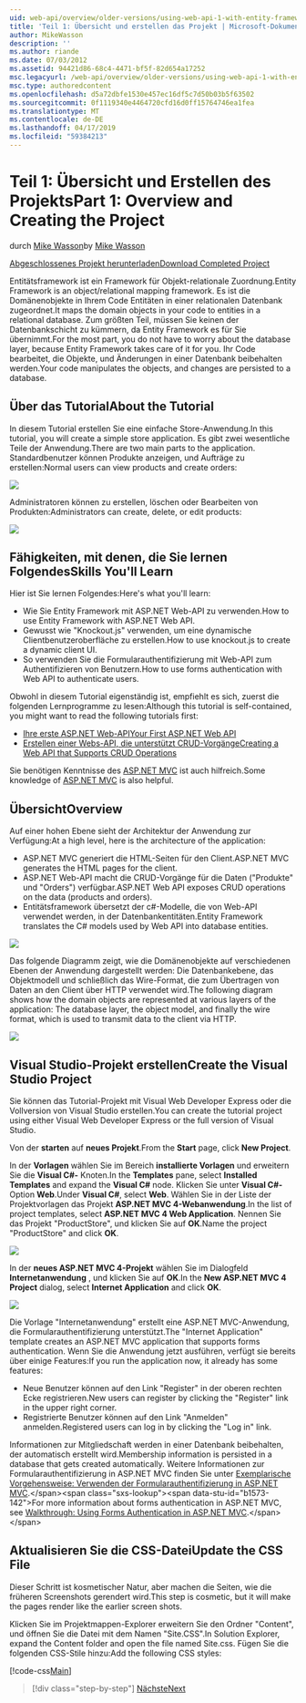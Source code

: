 ```yaml
---
uid: web-api/overview/older-versions/using-web-api-1-with-entity-framework-5/using-web-api-with-entity-framework-part-1
title: 'Teil 1: Übersicht und erstellen das Projekt | Microsoft-Dokumentation'
author: MikeWasson
description: ''
ms.author: riande
ms.date: 07/03/2012
ms.assetid: 94421d86-68c4-4471-bf5f-82d654a17252
msc.legacyurl: /web-api/overview/older-versions/using-web-api-1-with-entity-framework-5/using-web-api-with-entity-framework-part-1
msc.type: authoredcontent
ms.openlocfilehash: d5a72dbfe1530e457ec16df5c7d50b03b5f63502
ms.sourcegitcommit: 0f1119340e4464720cfd16d0ff15764746ea1fea
ms.translationtype: MT
ms.contentlocale: de-DE
ms.lasthandoff: 04/17/2019
ms.locfileid: "59384213"
---
```

# <a name="part-1-overview-and-creating-the-project"></a><span data-ttu-id="b1573-102">Teil 1: Übersicht und Erstellen des Projekts</span><span class="sxs-lookup"><span data-stu-id="b1573-102">Part 1: Overview and Creating the Project</span></span>

<span data-ttu-id="b1573-103">durch [Mike Wasson](https://github.com/MikeWasson)</span><span class="sxs-lookup"><span data-stu-id="b1573-103">by [Mike Wasson](https://github.com/MikeWasson)</span></span>

[<span data-ttu-id="b1573-104">Abgeschlossenes Projekt herunterladen</span><span class="sxs-lookup"><span data-stu-id="b1573-104">Download Completed Project</span></span>](http://code.msdn.microsoft.com/ASP-NET-Web-API-with-afa30545)

<span data-ttu-id="b1573-105">Entitätsframework ist ein Framework für Objekt-relationale Zuordnung.</span><span class="sxs-lookup"><span data-stu-id="b1573-105">Entity Framework is an object/relational mapping framework.</span></span> <span data-ttu-id="b1573-106">Es ist die Domänenobjekte in Ihrem Code Entitäten in einer relationalen Datenbank zugeordnet.</span><span class="sxs-lookup"><span data-stu-id="b1573-106">It maps the domain objects in your code to entities in a relational database.</span></span> <span data-ttu-id="b1573-107">Zum größten Teil, müssen Sie keinen der Datenbankschicht zu kümmern, da Entity Framework es für Sie übernimmt.</span><span class="sxs-lookup"><span data-stu-id="b1573-107">For the most part, you do not have to worry about the database layer, because Entity Framework takes care of it for you.</span></span> <span data-ttu-id="b1573-108">Ihr Code bearbeitet, die Objekte, und Änderungen in einer Datenbank beibehalten werden.</span><span class="sxs-lookup"><span data-stu-id="b1573-108">Your code manipulates the objects, and changes are persisted to a database.</span></span>

## <a name="about-the-tutorial"></a><span data-ttu-id="b1573-109">Über das Tutorial</span><span class="sxs-lookup"><span data-stu-id="b1573-109">About the Tutorial</span></span>

<span data-ttu-id="b1573-110">In diesem Tutorial erstellen Sie eine einfache Store-Anwendung.</span><span class="sxs-lookup"><span data-stu-id="b1573-110">In this tutorial, you will create a simple store application.</span></span> <span data-ttu-id="b1573-111">Es gibt zwei wesentliche Teile der Anwendung.</span><span class="sxs-lookup"><span data-stu-id="b1573-111">There are two main parts to the application.</span></span> <span data-ttu-id="b1573-112">Standardbenutzer können Produkte anzeigen, und Aufträge zu erstellen:</span><span class="sxs-lookup"><span data-stu-id="b1573-112">Normal users can view products and create orders:</span></span>

![](using-web-api-with-entity-framework-part-1/_static/image1.png)

<span data-ttu-id="b1573-113">Administratoren können zu erstellen, löschen oder Bearbeiten von Produkten:</span><span class="sxs-lookup"><span data-stu-id="b1573-113">Administrators can create, delete, or edit products:</span></span>

![](using-web-api-with-entity-framework-part-1/_static/image2.png)

## <a name="skills-youll-learn"></a><span data-ttu-id="b1573-114">Fähigkeiten, mit denen, die Sie lernen Folgendes</span><span class="sxs-lookup"><span data-stu-id="b1573-114">Skills You'll Learn</span></span>

<span data-ttu-id="b1573-115">Hier ist Sie lernen Folgendes:</span><span class="sxs-lookup"><span data-stu-id="b1573-115">Here's what you'll learn:</span></span>

- <span data-ttu-id="b1573-116">Wie Sie Entity Framework mit ASP.NET Web-API zu verwenden.</span><span class="sxs-lookup"><span data-stu-id="b1573-116">How to use Entity Framework with ASP.NET Web API.</span></span>
- <span data-ttu-id="b1573-117">Gewusst wie "Knockout.js" verwenden, um eine dynamische Clientbenutzeroberfläche zu erstellen.</span><span class="sxs-lookup"><span data-stu-id="b1573-117">How to use knockout.js to create a dynamic client UI.</span></span>
- <span data-ttu-id="b1573-118">So verwenden Sie die Formularauthentifizierung mit Web-API zum Authentifizieren von Benutzern.</span><span class="sxs-lookup"><span data-stu-id="b1573-118">How to use forms authentication with Web API to authenticate users.</span></span>

<span data-ttu-id="b1573-119">Obwohl in diesem Tutorial eigenständig ist, empfiehlt es sich, zuerst die folgenden Lernprogramme zu lesen:</span><span class="sxs-lookup"><span data-stu-id="b1573-119">Although this tutorial is self-contained, you might want to read the following tutorials first:</span></span>

- [<span data-ttu-id="b1573-120">Ihre erste ASP.NET Web-API</span><span class="sxs-lookup"><span data-stu-id="b1573-120">Your First ASP.NET Web API</span></span>](../../getting-started-with-aspnet-web-api/tutorial-your-first-web-api.md)
- [<span data-ttu-id="b1573-121">Erstellen einer Webs-API, die unterstützt CRUD-Vorgänge</span><span class="sxs-lookup"><span data-stu-id="b1573-121">Creating a Web API that Supports CRUD Operations</span></span>](../creating-a-web-api-that-supports-crud-operations.md)

<span data-ttu-id="b1573-122">Sie benötigen Kenntnisse des [ASP.NET MVC](../../../../mvc/index.md) ist auch hilfreich.</span><span class="sxs-lookup"><span data-stu-id="b1573-122">Some knowledge of [ASP.NET MVC](../../../../mvc/index.md) is also helpful.</span></span>

## <a name="overview"></a><span data-ttu-id="b1573-123">Übersicht</span><span class="sxs-lookup"><span data-stu-id="b1573-123">Overview</span></span>

<span data-ttu-id="b1573-124">Auf einer hohen Ebene sieht der Architektur der Anwendung zur Verfügung:</span><span class="sxs-lookup"><span data-stu-id="b1573-124">At a high level, here is the architecture of the application:</span></span>

- <span data-ttu-id="b1573-125">ASP.NET MVC generiert die HTML-Seiten für den Client.</span><span class="sxs-lookup"><span data-stu-id="b1573-125">ASP.NET MVC generates the HTML pages for the client.</span></span>
- <span data-ttu-id="b1573-126">ASP.NET Web-API macht die CRUD-Vorgänge für die Daten ("Produkte" und "Orders") verfügbar.</span><span class="sxs-lookup"><span data-stu-id="b1573-126">ASP.NET Web API exposes CRUD operations on the data (products and orders).</span></span>
- <span data-ttu-id="b1573-127">Entitätsframework übersetzt der c#-Modelle, die von Web-API verwendet werden, in der Datenbankentitäten.</span><span class="sxs-lookup"><span data-stu-id="b1573-127">Entity Framework translates the C# models used by Web API into database entities.</span></span>

![](using-web-api-with-entity-framework-part-1/_static/image3.png)

<span data-ttu-id="b1573-128">Das folgende Diagramm zeigt, wie die Domänenobjekte auf verschiedenen Ebenen der Anwendung dargestellt werden: Die Datenbankebene, das Objektmodell und schließlich das Wire-Format, die zum Übertragen von Daten an den Client über HTTP verwendet wird.</span><span class="sxs-lookup"><span data-stu-id="b1573-128">The following diagram shows how the domain objects are represented at various layers of the application: The database layer, the object model, and finally the wire format, which is used to transmit data to the client via HTTP.</span></span>

![](using-web-api-with-entity-framework-part-1/_static/image4.png)

## <a name="create-the-visual-studio-project"></a><span data-ttu-id="b1573-129">Visual Studio-Projekt erstellen</span><span class="sxs-lookup"><span data-stu-id="b1573-129">Create the Visual Studio Project</span></span>

<span data-ttu-id="b1573-130">Sie können das Tutorial-Projekt mit Visual Web Developer Express oder die Vollversion von Visual Studio erstellen.</span><span class="sxs-lookup"><span data-stu-id="b1573-130">You can create the tutorial project using either Visual Web Developer Express or the full version of Visual Studio.</span></span>

<span data-ttu-id="b1573-131">Von der **starten** auf **neues Projekt**.</span><span class="sxs-lookup"><span data-stu-id="b1573-131">From the **Start** page, click **New Project**.</span></span>

<span data-ttu-id="b1573-132">In der **Vorlagen** wählen Sie im Bereich **installierte Vorlagen** und erweitern Sie die **Visual C#-** Knoten.</span><span class="sxs-lookup"><span data-stu-id="b1573-132">In the **Templates** pane, select **Installed Templates** and expand the **Visual C#** node.</span></span> <span data-ttu-id="b1573-133">Klicken Sie unter **Visual C#-** Option **Web**.</span><span class="sxs-lookup"><span data-stu-id="b1573-133">Under **Visual C#**, select **Web**.</span></span> <span data-ttu-id="b1573-134">Wählen Sie in der Liste der Projektvorlagen das Projekt **ASP.NET MVC 4-Webanwendung**.</span><span class="sxs-lookup"><span data-stu-id="b1573-134">In the list of project templates, select **ASP.NET MVC 4 Web Application**.</span></span> <span data-ttu-id="b1573-135">Nennen Sie das Projekt "ProductStore", und klicken Sie auf **OK**.</span><span class="sxs-lookup"><span data-stu-id="b1573-135">Name the project "ProductStore" and click **OK**.</span></span>

![](using-web-api-with-entity-framework-part-1/_static/image5.png)

<span data-ttu-id="b1573-136">In der **neues ASP.NET MVC 4-Projekt** wählen Sie im Dialogfeld **Internetanwendung** , und klicken Sie auf **OK**.</span><span class="sxs-lookup"><span data-stu-id="b1573-136">In the **New ASP.NET MVC 4 Project** dialog, select **Internet Application** and click **OK**.</span></span>

![](using-web-api-with-entity-framework-part-1/_static/image6.png)

<span data-ttu-id="b1573-137">Die Vorlage "Internetanwendung" erstellt eine ASP.NET MVC-Anwendung, die Formularauthentifizierung unterstützt.</span><span class="sxs-lookup"><span data-stu-id="b1573-137">The "Internet Application" template creates an ASP.NET MVC application that supports forms authentication.</span></span> <span data-ttu-id="b1573-138">Wenn Sie die Anwendung jetzt ausführen, verfügt sie bereits über einige Features:</span><span class="sxs-lookup"><span data-stu-id="b1573-138">If you run the application now, it already has some features:</span></span>

- <span data-ttu-id="b1573-139">Neue Benutzer können auf den Link "Register" in der oberen rechten Ecke registrieren.</span><span class="sxs-lookup"><span data-stu-id="b1573-139">New users can register by clicking the "Register" link in the upper right corner.</span></span>
- <span data-ttu-id="b1573-140">Registrierte Benutzer können auf den Link "Anmelden" anmelden.</span><span class="sxs-lookup"><span data-stu-id="b1573-140">Registered users can log in by clicking the "Log in" link.</span></span>

<span data-ttu-id="b1573-141">Informationen zur Mitgliedschaft werden in einer Datenbank beibehalten, der automatisch erstellt wird.</span><span class="sxs-lookup"><span data-stu-id="b1573-141">Membership information is persisted in a database that gets created automatically.</span></span> <span data-ttu-id="b1573-142">Weitere Informationen zur Formularauthentifizierung in ASP.NET MVC finden Sie unter [Exemplarische Vorgehensweise: Verwenden der Formularauthentifizierung in ASP.NET MVC](https://msdn.microsoft.com/library/ff398049(VS.98).aspx).</span><span class="sxs-lookup"><span data-stu-id="b1573-142">For more information about forms authentication in ASP.NET MVC, see [Walkthrough: Using Forms Authentication in ASP.NET MVC](https://msdn.microsoft.com/library/ff398049(VS.98).aspx).</span></span>

## <a name="update-the-css-file"></a><span data-ttu-id="b1573-143">Aktualisieren Sie die CSS-Datei</span><span class="sxs-lookup"><span data-stu-id="b1573-143">Update the CSS File</span></span>

<span data-ttu-id="b1573-144">Dieser Schritt ist kosmetischer Natur, aber machen die Seiten, wie die früheren Screenshots gerendert wird.</span><span class="sxs-lookup"><span data-stu-id="b1573-144">This step is cosmetic, but it will make the pages render like the earlier screen shots.</span></span>

<span data-ttu-id="b1573-145">Klicken Sie im Projektmappen-Explorer erweitern Sie den Ordner "Content", und öffnen Sie die Datei mit dem Namen "Site.CSS".</span><span class="sxs-lookup"><span data-stu-id="b1573-145">In Solution Explorer, expand the Content folder and open the file named Site.css.</span></span> <span data-ttu-id="b1573-146">Fügen Sie die folgenden CSS-Stile hinzu:</span><span class="sxs-lookup"><span data-stu-id="b1573-146">Add the following CSS styles:</span></span>

[!code-css[Main](using-web-api-with-entity-framework-part-1/samples/sample1.css)]

> [!div class="step-by-step"]
> [<span data-ttu-id="b1573-147">Nächste</span><span class="sxs-lookup"><span data-stu-id="b1573-147">Next</span></span>](using-web-api-with-entity-framework-part-2.md)
